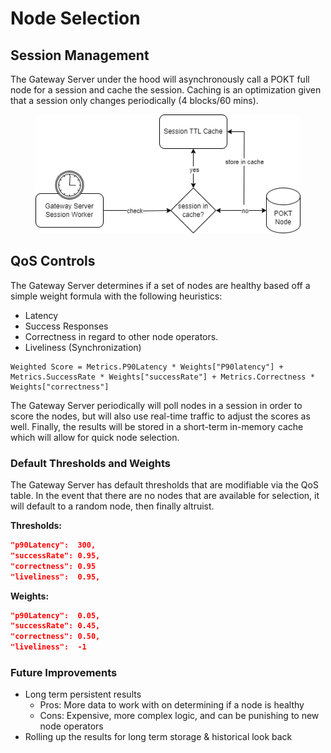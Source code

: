 # Node Selection

## Session Management

The Gateway Server under the hood will asynchronously call a POKT full node for a session and cache the session. Caching is an optimization given that a session only changes periodically (4 blocks/60 mins).

<figure><img src="../../.gitbook/assets/image (1) (2).png" alt=""><figcaption></figcaption></figure>

## QoS Controls

The Gateway Server determines if a set of nodes are healthy based off a simple weight formula with the following heuristics:

* Latency
* Success Responses
* Correctness in regard to other node operators.
* Liveliness (Synchronization)

```
Weighted Score = Metrics.P90Latency * Weights["P90latency"] + Metrics.SuccessRate * Weights["successRate"] + Metrics.Correctness * Weights["correctness"]
```

The Gateway Server periodically will poll nodes in a session in order to score the nodes, but will also use real-time traffic to adjust the scores as well. Finally, the results will be stored in a short-term in-memory cache which will allow for quick node selection.

### Default Thresholds and Weights

The Gateway Server has default thresholds that are modifiable via the QoS table. In the event that there are no nodes that are available for selection, it will default to a random node, then finally altruist.

**Thresholds:**

```json
"p90Latency":  300,
"successRate": 0.95,
"correctness": 0.95
"liveliness":  0.95,
```

**Weights:**

```json
"p90Latency":  0.05,
"successRate": 0.45,
"correctness": 0.50,
"liveliness":  -1
```

### Future Improvements

* Long term persistent results
  * Pros: More data to work with on determining if a node is healthy
  * Cons: Expensive, more complex logic, and can be punishing to new node operators
* Rolling up the results for long term storage & historical look back
